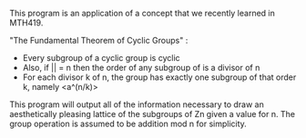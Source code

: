 This program is an application of a concept that we recently learned in MTH419.

"The Fundamental Theorem of Cyclic Groups" : 
- Every subgroup of a cyclic group is cyclic
- Also, if |<a>| = n then the order of any subgroup of <a> is a divisor of n
- For each divisor k of n, the group <a> has exactly one subgroup of that order k, namely <a^(n/k)>

This program will output all of the information necessary 
to draw an aesthetically pleasing lattice of the 
subgroups of Zn given a value for n. The group operation is 
assumed to be addition mod n for simplicity.
